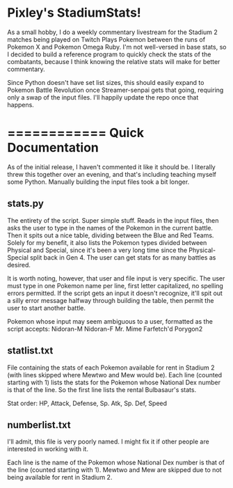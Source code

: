 Pixley's StadiumStats!
============

As a small hobby, I do a weekly commentary livestream for the Stadium 2 matches being played on Twitch Plays Pokemon between the runs of Pokemon X and Pokemon Omega Ruby.  I'm not well-versed in base stats, so I decided to build a reference program to quickly check the stats of the combatants, because I think knowing the relative stats will make for better commentary.

Since Python doesn't have set list sizes, this should easily expand to Pokemon Battle Revolution once Streamer-senpai gets that going, requiring only a swap of the input files.  I'll happily update the repo once that happens.

============
Quick Documentation
============

As of the initial release, I haven't commented it like it should be.  I literally threw this together over an evening, and that's including teaching myself some Python.  Manually building the input files took a bit longer.

stats.py
------------
The entirety of the script.  Super simple stuff.  Reads in the input files, then asks the user to type in the names of the Pokemon in the current battle.  Then it spits out a nice table, dividing between the Blue and Red Teams.  Solely for my benefit, it also lists the Pokemon types divided between Physical and Special, since it's been a very long time since the Physical-Special split back in Gen 4.  The user can get stats for as many battles as desired.

It is worth noting, however, that user and file input is very specific.  The user must type in one Pokemon name per line, first letter capitalized, no spelling errors permitted.  If the script gets an input it doesn't recognize, it'll spit out a silly error message halfway through building the table, then permit the user to start another battle.

Pokemon whose input may seem ambiguous to a user, formatted as the script accepts:
Nidoran-M
Nidoran-F
Mr. Mime
Farfetch'd
Porygon2

statlist.txt
------------
File containing the stats of each Pokemon available for rent in Stadium 2 (with lines skipped where Mewtwo and Mew would be).  Each line (counted starting with 1) lists the stats for the Pokemon whose National Dex number is that of the line.  So the first line lists the rental Bulbasaur's stats.

Stat order: HP, Attack, Defense, Sp. Atk, Sp. Def, Speed

numberlist.txt
------------
I'll admit, this file is very poorly named.  I might fix it if other people are interested in working with it.

Each line is the name of the Pokemon whose National Dex number is that of the line (counted starting with 1).  Mewtwo and Mew are skipped due to not being available for rent in Stadium 2.
